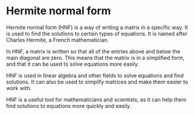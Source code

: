 # Hermite normal form

Hermite normal form (HNF) is a way of writing a matrix in a specific way. It is used to find the solutions to certain types of equations. It is named after Charles Hermite, a French mathematician.

In HNF, a matrix is written so that all of the entries above and below the main diagonal are zero. This means that the matrix is in a simplified form, and that it can be used to solve equations more easily.

HNF is used in linear algebra and other fields to solve equations and find solutions. It can also be used to simplify matrices and make them easier to work with.

HNF is a useful tool for mathematicians and scientists, as it can help them find solutions to equations more quickly and easily.
